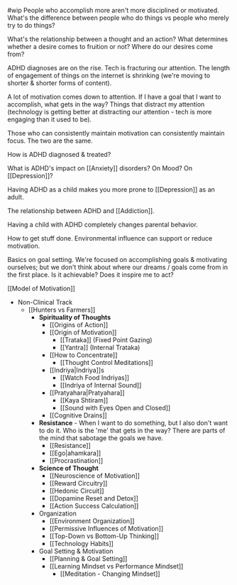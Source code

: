 #wip
People who accomplish more aren't more disciplined or motivated. What's the difference between people who do things vs people who merely try to do things?

What's the relationship between a thought and an action? What determines whether a desire comes to fruition or not? Where do our desires come from?

ADHD diagnoses are on the rise. Tech is fracturing our attention. The length of engagement of things on the internet is shrinking (we're moving to shorter & shorter forms of content).

A lot of motivation comes down to attention. If I have a goal that I want to accomplish, what gets in the way? Things that distract my attention (technology is getting better at distracting our attention - tech is more engaging than it used to be).

Those who can consistently maintain motivation can consistently maintain focus. The two are the same.

How is ADHD diagnosed & treated?

What is ADHD's impact on [[Anxiety]] disorders? On Mood? On [[Depression]]?

Having ADHD as a child makes you more prone to [[Depression]] as an adult.

The relationship between ADHD and [[Addiction]].

Having a child with ADHD completely changes parental behavior.

How to get stuff done. Environmental influence can support or reduce motivation.

Basics on goal setting. We're focused on accomplishing goals & motivating ourselves; but we don't think about where our dreams / goals come from in the first place.
Is it achievable? Does it inspire me to act?

[[Model of Motivation]]
- Non-Clinical Track
	- [[Hunters vs Farmers]]
		- **Spirituality of Thoughts**
			- [[Origins of Action]]
			- [[Origin of Motivation]]
				- [[Trataka]] (Fixed Point Gazing)
				- [[Yantra]] (Internal Trataka)
			- [[How to Concentrate]]
				- [[Thought Control Meditations]]
			- [[Indriya|Indriya]]s
				- [[Watch Food Indriyas]]
				- [[Indriya of Internal Sound]]
			- [[Pratyahara|Pratyahara]]
				- [[Kaya Shtiram]]
				- [[Sound with Eyes Open and Closed]]
			- [[Cognitive Drains]]
		- **Resistance** - When I want to do something, but I also don't want to do it. Who is the 'me' that gets in the way? There are parts of the mind that sabotage the goals we have.
			- [[Resistance]]
			- [[Ego|ahamkara]]
			- [[Procrastination]]
		- **Science of Thought**
			- [[Neuroscience of Motivation]]
			- [[Reward Circuitry]]
			- [[Hedonic Circuit]]
			- [[Dopamine Reset and Detox]]
			- [[Action Success Calculation]]
		- Organization
			- [[Environment Organization]]
			- [[Permissive Influences of Motivation]]
			- [[Top-Down vs Bottom-Up Thinking]]
			- [[Technology Habits]]
		- Goal Setting & Motivation
			- [[Planning & Goal Setting]]
			- [[Learning Mindset vs Performance Mindset]]
				- [[Meditation - Changing Mindset]]